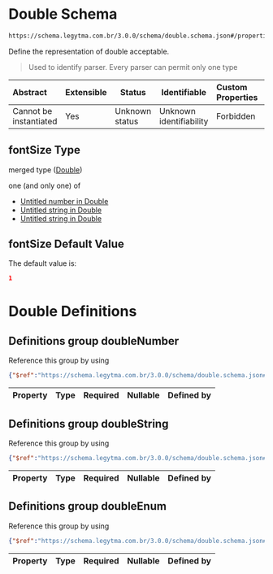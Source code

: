 # Double Schema

```txt
https://schema.legytma.com.br/3.0.0/schema/double.schema.json#/properties/fontSize
```

Define the representation of double acceptable.


> Used to identify parser. Every parser can permit only one type
>

| Abstract               | Extensible | Status         | Identifiable            | Custom Properties | Additional Properties | Access Restrictions | Defined In                                                                          |
| :--------------------- | ---------- | -------------- | ----------------------- | :---------------- | --------------------- | ------------------- | ----------------------------------------------------------------------------------- |
| Cannot be instantiated | Yes        | Unknown status | Unknown identifiability | Forbidden         | Allowed               | none                | [text_style.schema.json\*](../schema/text_style.schema.json) |

## fontSize Type

merged type ([Double](text_style-properties-double.md))

one (and only one) of

-   [Untitled number in Double](double-oneof-0.md)
-   [Untitled string in Double](double-oneof-1.md)
-   [Untitled string in Double](double-oneof-2.md)

## fontSize Default Value

The default value is:

```json
1
```

# Double Definitions

## Definitions group doubleNumber

Reference this group by using

```json
{"$ref":"https://schema.legytma.com.br/3.0.0/schema/double.schema.json#/definitions/doubleNumber"}
```

| Property | Type | Required | Nullable | Defined by |
| :------- | ---- | -------- | -------- | :--------- |

## Definitions group doubleString

Reference this group by using

```json
{"$ref":"https://schema.legytma.com.br/3.0.0/schema/double.schema.json#/definitions/doubleString"}
```

| Property | Type | Required | Nullable | Defined by |
| :------- | ---- | -------- | -------- | :--------- |

## Definitions group doubleEnum

Reference this group by using

```json
{"$ref":"https://schema.legytma.com.br/3.0.0/schema/double.schema.json#/definitions/doubleEnum"}
```

| Property | Type | Required | Nullable | Defined by |
| :------- | ---- | -------- | -------- | :--------- |

